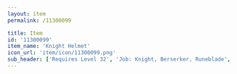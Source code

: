```yaml
---
layout: item
permalink: /11300099

title: Item
id: '11300099'
item_name: 'Knight Helmet'
icon_url: 'item/icon/11300099.png'
sub_header: ['Requires Level 32', 'Job: Knight, Berserker, Runeblade', 'Gender: All']
---
```

